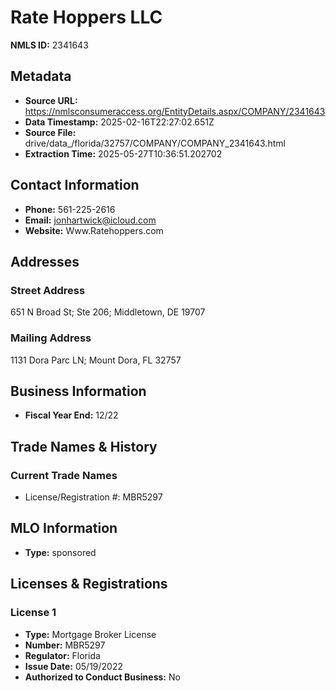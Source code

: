 # Rate Hoppers LLC

**NMLS ID:** 2341643

## Metadata
- **Source URL:** https://nmlsconsumeraccess.org/EntityDetails.aspx/COMPANY/2341643
- **Data Timestamp:** 2025-02-16T22:27:02.651Z
- **Source File:** drive/data_/florida/32757/COMPANY/COMPANY_2341643.html
- **Extraction Time:** 2025-05-27T10:36:51.202702

## Contact Information
- **Phone:** 561-225-2616
- **Email:** jonhartwick@icloud.com
- **Website:** Www.Ratehoppers.com

## Addresses
### Street Address
651 N Broad St; Ste 206; Middletown, DE 19707

### Mailing Address
1131 Dora Parc LN; Mount Dora, FL 32757

## Business Information
- **Fiscal Year End:** 12/22

## Trade Names & History
### Current Trade Names
- License/Registration #: MBR5297

## MLO Information
- **Type:** sponsored

## Licenses & Registrations

### License 1
- **Type:** Mortgage Broker License
- **Number:** MBR5297
- **Regulator:** Florida
- **Issue Date:** 05/19/2022
- **Authorized to Conduct Business:** No
